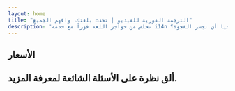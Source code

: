 ```yaml
---
layout: home
title: "الترجمة الفورية للفيديو | تحدث بلغتك، وافهم الجميع"
description: "تخلص من حواجز اللغة فوراً مع خدمة i14n للترجمة الفورية للفيديو. شارك في الاجتماعات بلغتك الأم بينما يفهم الجميع بشكل مثالي. لماذا تتعلم لغة جديدة عندما يمكن للتكنولوجيا أن تجسر الفجوة؟"
---
```


<!-- text="ركز على النمو — دع iMind يتولى أمر اللغات" -->
<!-- text="الفصول الدراسية تستغرق سنوات؛ iMind يقدم الفهم الفوري اليوم، بكل اللغات" -->
<!-- text="افهم فوراً — دون تعلم لغات أجنبية" -->

<HeroSection
title="اجتماعات فيديو مع **ترجمة** فورية"
text="للشركات حيث **حواجز اللغة** تعني صفقات ضائعة وتأخيرات وأخطاء مكلفة.">
<AuthButton text="جرب العرض التوضيحي المباشر" buttonClass="brand"/>
<NavButton to="#pricing" buttonClass="alt" buttonLabel="الأسعار" />
</HeroSection>

<span id="1"></span>

<FeatureBlock :card="{
  title: 'تحدث فوراً بأكثر من 100 لغة',
  details: 'يتيح iMind لكل مشارك التحدث بلغته الأم — بشكل طبيعي، في [الوقت الفعلي](/guide/how-it-works)، وبدون ترجمات مكتوبة أو تأخير.',
    items: [
      '✧ تحدث بحرية — وكن مفهوماً فوراً.',
      '✧ ترجمة مدعومة بالذكاء الاصطناعي تلتقط النبرة والقصد والمصطلحات الخاصة بالصناعة.',
      '⚡︎ ترجمة **صوت إلى صوت** ثنائية الاتجاه ومستمرة بدون إعداد يدوي.',
    ],
  link: './guide/what-is-imind',
  src: {
    light: '/1.png',
    dark: '/1.png',
  },
  inversion: false
}" />

<span id="2"></span>

<FeatureBlock :card="{
  title: '**العقل داخل** اجتماعاتك',
  details: 'يحول iMind كل مكالمة متعددة اللغات إلى معرفة واضحة وقابلة للبحث.',
  items: [
    '⚡︎ ابحث فوراً عن أي محتوى في الاجتماعات السابقة والحالية. اطرح الأسئلة بشكل طبيعي، واحصل على إجابات دقيقة دون مراجعة التسجيلات.',
    '✧ لا تفوت أي مهام من أي اجتماع. يستخرج ذكاؤنا الاصطناعي المهام والمسؤولين والمواعيد النهائية تلقائياً من المحادثات.',
    '✧ ملخصات الاجتماعات بالذكاء الاصطناعي تقدم النقاط الرئيسية فوراً بأي لغة، مما يبقي الجميع على نفس المسار دون تدوين ملاحظات يدوية.',
  ],
  link: '/guide/how-it-works#🧩-deep-memory-deep-understanding',
  src: {
    light: '/2l.png',
    dark: '/2d.png',
  },
  inversion: true
}" />

<span id="3"></span>

<FeatureBlock :card="{
  title: 'مصمم للاجتماعات الجادة — وليس مجرد محادثة',
  details: 'iMind هو منصة اجتماعات فيديو احترافية، وليس مجرد إضافة أو ملحق بسيط.',
  items: [
    '✧ دقة 1080p، وإلغاء ذكي للضوضاء، والتقاط صوتي مركز.',
    '✧ جدولة، وإدارة، وعروض توضيحية، وتسجيل، وتكامل كامل مع التقويم — كل شيء مدمج وجاهز للاستخدام.',
    '⚡︎ نصوص حية، ودردشة المشاركين، ومساعد ذكاء اصطناعي يحافظ على إنتاجية الاجتماعات.'
  ],
  link: '/guide/how-it-works',
  src: {
    light: '/3l.png',
    dark: '/3d.png',
  },
  inversion: false
}" />

<span id="4"></span>

<FeatureBlock
  :card="{
    title: 'آمن وسري بالتصميم',
    details:
      'تم تصميم iMind للمحادثات التي تهم فيها الثقة. بينما نعتمد على بنية تحتية من الدرجة الأولى من طرف ثالث، [السرية دائماً في يديك](/guide/privacy-architecture).',
    items: [
      '⚡︎ خصوصية قائمة على المنطقة — اختر مكان معالجة بياناتك. نوجه كل الترجمة والتخزين والتحليلات من خلال بنية تحتية تتوافق مع منطقة امتثالك (مثل الاتحاد الأوروبي، الولايات المتحدة، آسيا).',
      '✧ خاص افتراضياً — iMind نفسه **لا** يخزن أو يستخدم محتواك أبداً للتدريب أو التنميط أو وصول الطرف الثالث.',
      '✧ متوافق بالتصميم — جاهز لـ GDPR وCCPA وUAE PDPL، مع دعم كامل لحقوق التصدير والحذف.'
    ],
    link: '/guide/privacy-architecture',
    src: {
      light: '/4.png',
      dark: '/4.png',
    },
    inversion: true
  }"
/>

## الأسعار

<PricingPlans :plans="[
  {
    title: 'باقة الأعمال المبتدئة',
    price: '**7 دولار** لكل مستخدم / شهرياً، التزام لمدة سنة',
    details: 'أو 8.40 دولار لكل مستخدم / شهرياً، عند الدفع شهرياً',
    items: [
      'تحدث فوراً بأكثر من 100 لغة [💬](#1)',
      'مصممة للاجتماعات الجادة - وليس مجرد محادثات [💬](#3)',
    ],
    linkText: 'ابدأ تجربة مجانية',
    linkHref: '/guide/use-cases#negotiations',
  },
  {
    title: 'باقة الأعمال القياسية',
    price: '**14 دولار** لكل مستخدم / شهرياً، التزام لمدة سنة',
    details: 'أو 16.80 دولار لكل مستخدم / شهرياً، عند الدفع شهرياً',
    items: [
      'تحدث فوراً بأكثر من 100 لغة [💬](#1)',
      'مصممة للاجتماعات الجادة - وليس مجرد محادثات [💬](#3)',
      'العقل داخل اجتماعاتك [💬](#2)',
    ],
    linkText: 'ابدأ تجربة مجانية',
    linkHref: '/guide/use-cases#operations',
  },
  {
    title: 'باقة الأعمال بلس',
    price: '**22 دولار** لكل مستخدم / شهرياً، التزام لمدة سنة',
    details: 'أو 16.80 دولار لكل مستخدم / شهرياً، عند الدفع شهرياً',
    items: [
      'تحدث فوراً بأكثر من 100 لغة [💬](#1)',
      'مصممة للاجتماعات الجادة - وليس مجرد محادثات [💬](#3)',
      'العقل داخل اجتماعاتك [💬](#2)',
      'بنية خصوصية مقسمة حسب المنطقة [💬](#4)'
    ],
    linkText: 'ابدأ تجربة مجانية',
    linkHref: '/guide/use-cases#operations',
  }
]" />

## ألق نظرة على الأسئلة الشائعة لمعرفة المزيد.

<AccordionGroup :items="[
  {
    q: 'هل يمكن للمشاركين الخارجيين الانضمام إلى المكالمة؟',
    a: '**نعم بالتأكيد**. بالنسبة للإصدار المجاني من iMind، يمكن للمشاركين إما تسجيل الدخول باستخدام حساب Google أو الحصول على موافقة منظم الاجتماع للانضمام.<br><br>بالنسبة لعملاء Google Workspace، بمجرد إنشاء اجتماع، يمكنك دعوة أي شخص للانضمام حتى إذا لم يكن لديه حساب Google. ما عليك سوى مشاركة الرابط أو معرف الاجتماع مع جميع المشاركين في الاجتماع. [💬](#2)'
  },
  {
    q: 'كم تكلفة iMind؟',
    a: 'يمكن لأي شخص لديه حساب Google إنشاء اجتماع فيديو ودعوة ما يصل إلى 100 مشارك والاجتماع لمدة تصل إلى 60 دقيقة لكل اجتماع مجانًا. بالنسبة للمكالمات المتنقلة والمكالمات الفردية، لا يوجد حد زمني.<br><br>للاجتماعات الأطول والأكبر أو الميزات الإضافية مثل أرقام الاتصال الدولية وتسجيل الاجتماعات والبث المباشر والتحكم الإداري، راجع الخطط والأسعار للمؤسسات أو Google Workspace Individual.'
  },
  {
    q: 'كيف يمكنني الوصول إلى الميزات المتميزة؟',
    a: 'الميزات المتميزة متوفرة في خطط Google Workspace وفي Google One Premium.'
  },
  {
    q: 'هل محتوى الاجتماع آمن؟',
    a: 'نعم. جميع تدفقات الفيديو والصوت في Meet مشفرة. يمكن للمستخدمين الانضمام بأمان حتى عندما يكونون خارج الموقع.'
  },
  {
    q: 'هل مطلوب خدمة طرف ثالث للوصول عبر الهاتف؟',
    a: 'لا. مع إصدار Enterprise من Google Workspace، لديك القدرة على تضمين رقم هاتف ورقم PIN في كل من اجتماعاتك دون الحاجة إلى أي تكوين إضافي. راجع وثائق الاتصال الهاتفي لمزيد من التفاصيل.'
  }
]" />